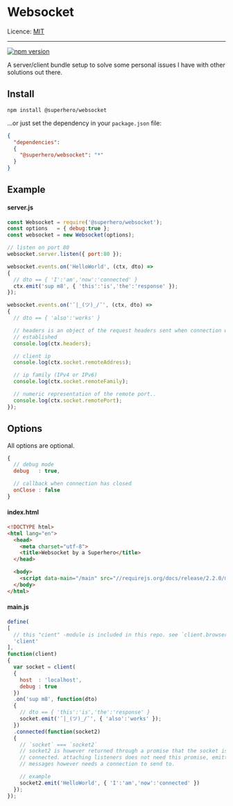 # Websocket

Licence: [MIT](https://opensource.org/licenses/MIT)

---

[![npm version](https://badge.fury.io/js/%40superhero%2Fwebsocket.svg)](https://badge.fury.io/js/%40superhero%2Fwebsocket)

A server/client bundle setup to solve some personal issues I have with other solutions out there.

## Install

`npm install @superhero/websocket`

...or just set the dependency in your `package.json` file:

```json
{
  "dependencies":
  {
    "@superhero/websocket": "*"
  }
}
```

## Example

#### server.js

```javascript
const Websocket = require('@superhero/websocket');
const options   = { debug:true };
const websocket = new Websocket(options);

// listen on port 80
websocket.server.listen({ port:80 });

websocket.events.on('HelloWorld', (ctx, dto) =>
{
  // dto == { 'I':'am','now':'connected' }
  ctx.emit('sup m8', { 'this':'is','the':'response' });
});

websocket.events.on('¯|_(ツ)_/¯', (ctx, dto) =>
{
  // dto == { 'also':'works' }

  // headers is an object of the request headers sent when connection was
  // established
  console.log(ctx.headers);

  // client ip
  console.log(ctx.socket.remoteAddress);

  // ip family (IPv4 or IPv6)
  console.log(ctx.socket.remoteFamily);

  // numeric representation of the remote port..
  console.log(ctx.socket.remotePort);
});
```

## Options

All options are optional.

```javascript
{
  // debug mode
  debug   : true,

  // callback when connection has closed
  onClose : false
}
```

#### index.html

```html
<!DOCTYPE html>
<html lang="en">
  <head>
    <meta charset="utf-8">
    <title>Websocket by a Superhero</title>
  </head>

  <body>
    <script data-main="/main" src="//requirejs.org/docs/release/2.2.0/minified/require.js"></script>
  </body>
</html>
```

#### main.js

```javascript
define(
[
  // this "cient" -module is included in this repo. see `client.browser.js` file
  'client'
],
function(client)
{
  var socket = client(
  {
    host  : 'localhost',
    debug : true
  })
  .on('sup m8', function(dto)
  {
    // dto == { 'this':'is','the':'response' }
    socket.emit('¯|_(ツ)_/¯', { 'also':'works' });
  })
  .connected(function(socket2)
  {
    // `socket` === `socket2`
    // socket2 is however returned through a promise that the socket is
    // connected. attaching listeners does not need this promise, emitting
    // messages however needs a connection to send to.

    // example
    socket2.emit('HelloWorld', { 'I':'am','now':'connected' })
  });
});
```
